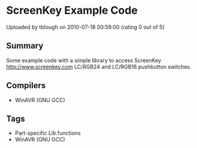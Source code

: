 # ScreenKey Example Code

Uploaded by tblough on 2010-07-18 00:59:00 (rating 0 out of 5)

## Summary

Some example code with a simple library to access ScreenKey <http://www.screenkey.com> LC/RGB24 and LC/RGB16 pushbutton switches.

## Compilers

- WinAVR (GNU GCC)

## Tags

- Part-specific Lib.functions
- WinAVR (GNU GCC)
